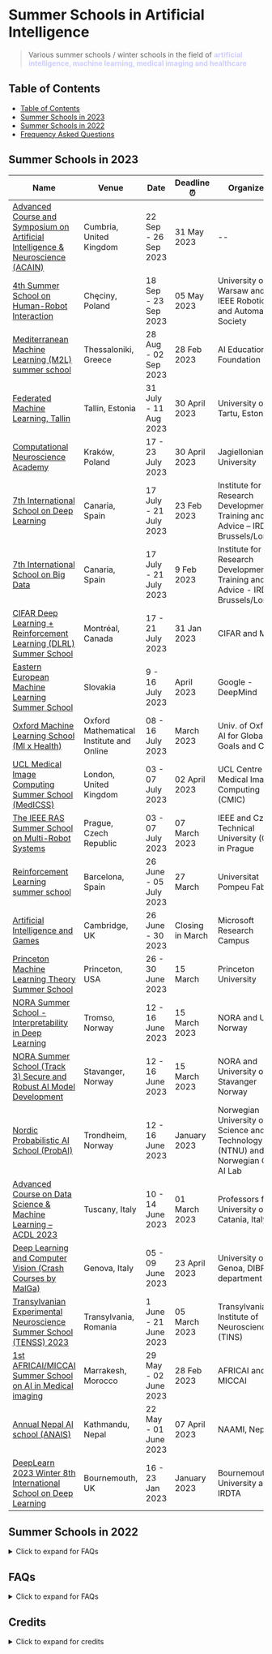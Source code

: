 # Summer Schools in Artificial Intelligence 
> Various summer schools / winter schools in the field of <span style="color: #CCCCFF;font-weight:bold">artificial intelligence, machine learning, medical imaging and healthcare</span>

## Table of Contents

  - [Table of Contents](#table-of-contents)
  - [Summer Schools in 2023](#Summer-Schools-in-2023)
  - [Summer Schools in 2022](#Summer-Schools-in-2022)
  - [Frequency Asked Questions](#faqs)
​
## Summer Schools in 2023

Name | Venue | Date | Deadline :alarm_clock: | Organizers | Fee :euro: | Scholarship :droplet:
------|--|---|---|--|-|-|
[Advanced Course and Symposium on Artificial Intelligence  & Neuroscience (ACAIN)](https://acain2023.icas.cc/)|Cumbria, United Kingdom |22 Sep - 26 Sep 2023 | 31 May 2023| --| 580 GBP |N/A
[4th Summer School on Human-Robot Interaction](https://hill.psych.uw.edu.pl/hri-summer-school/)|Chęciny, Poland |18 Sep - 23 Sep 2023 | 05 May 2023| University of Warsaw and IEEE Robotics and Automation Society| 660 Euros |Fee waiver scholarships for IEEE RAS members
[Mediterranean Machine Learning (M2L) summer school](https://www.m2lschool.org/home)|Thessaloniki, Greece |28 Aug - 02 Sep 2023 | 28 Feb 2023| AI Education Foundation| 100 - 250 Euros |Free for students
[Federated Machine Learning, Tallin](https://ut.ee/en/content/megadata-federated-machine-learning)|Tallin, Estonia |31 July - 11 Aug 2023 | 30 April 2023| University of Tartu, Estonia| 650 Euros |few available
[Computational Neuroscience Academy](https://cna2023.ift.uj.edu.pl/)|Kraków, Poland|17 - 23 July 2023 | 30 April 2023| Jagiellonian University| 250 Euro |20 full scholarships
[7th International School on Deep Learning](https://irdta.eu/deeplearn/2023su/)|Canaria, Spain |17 July - 21 July 2023 | 23 Feb 2023| Institute for Research Development, Training and Advice – IRDTA, Brussels/London| 340 - 580 Euros |N/A
[7th International School on Big Data](https://bigdat.irdta.eu/2023su/)|Canaria, Spain |17 July - 21 July 2023 | 9 Feb 2023| Institute for Research Development, Training and Advice - IRDTA, Brussels/London| 340 - 580 Euros |N/A
[CIFAR Deep Learning + Reinforcement Learning (DLRL) Summer School](https://dlrl.ca/)|Montréal, Canada |17 - 21 July 2023 | 31 Jan 2023|CIFAR and MILA| 600 USD |N/A
[Eastern European Machine Learning Summer School](https://www.eeml.eu/home)|Slovakia |9 - 16 July 2023 | April 2023| Google - DeepMind| to be updated |to be updated
[Oxford Machine Learning School (Ml x Health)](https://www.oxfordml.school/)|Oxford Mathematical Institute and Online|08 - 16 July 2023 |March 2023|Univ. of Oxford, AI for Global Goals and CIFAR|450 - 750 GBP|50% for low-middle income countries
[UCL Medical Image Computing Summer School (MedICSS)](https://www.ucl.ac.uk/medical-image-computing/ucl-medical-image-computing-summer-school-medicss)|London, United Kingdom |03 - 07 July 2023 | 02 April 2023|UCL Centre for Medical Image Computing (CMIC)| 200 - 250 GBP |Fee waiver for lower-income countries
[The IEEE RAS Summer School on Multi-Robot Systems](http://mrs.felk.cvut.cz/summer-school-2023/)|Prague, Czech Republic |03 - 07 July 2023| 07 March 2023| IEEE and Czech Technical University (CTU) in Prague| 532 - 713 Euros|Not available
[Reinforcement Learning summer school](http://rlsummerschool.com/)|Barcelona, Spain|26 June - 05 July 2023 |27 March |Universitat Pompeu Fabra |200 - 600 Euro|Reduced fee for students
[Artificial Intelligence and Games](https://school.gameaibook.org/)|Cambridge, UK|26 June - 30 2023 |Closing in March |Microsoft Research Campus |400 - 750 GBP|Reduced fee for students
[Princeton Machine Learning Theory Summer School](https://mlschool.princeton.edu/)|Princeton, USA|26 - 30 June 2023 |15 March |Princeton University|Free|Free for PhD students
[NORA Summer School - Interpretability in Deep Learning](https://www.nora.ai/research-school/courses/schools/summer-school-2023.html)|Tromso, Norway |12 - 16 June 2023 | 15 March 2023| NORA and UiT Norway| N/A Euros |Partial support available
[NORA Summer School (Track 3) Secure and Robust AI Model Development](https://www.nora.ai/research-school/courses/schools/summer-school-2023.html)|Stavanger, Norway |12 - 16 June 2023 | 15 March 2023| NORA and University of Stavanger Norway| N/A Euros |Partial support available
[Nordic Probabilistic AI School (ProbAI)](https://probabilistic.ai/)|Trondheim, Norway|12 - 16 June 2023 |January 2023|Norwegian University of Science and Technology (NTNU) and Norwegian Open AI Lab|250 - 1000 Euros|Few available
[Advanced Course on Data Science & Machine Learning – ACDL 2023](https://acdl2023.icas.cc/)|Tuscany, Italy |10 - 14 June 2023 | 01 March 2023| Professors from University of Catania, Italy| 580 Euros |N/A
[Deep Learning and Computer Vision (Crash Courses by MalGa)](https://malga.unige.it/education/schools/dlcv)|Genova, Italy |05 - 09 June 2023 | 23 April 2023| University of Genoa, DIBRIS department| 50 - 300 Euros |Free for UniGE students
[Transylvanian Experimental Neuroscience Summer School (TENSS) 2023 ](https://tenss.ro/index.php)|Transylvania, Romania |1 June - 21 June 2023 | 05 March 2023| Transylvanian Institute of Neuroscience (TINS)| 2500 Euros |Available
[1st AFRICAI/MICCAI Summer School on AI in Medical imaging](https://africai.org/summer-school/)|Marrakesh, Morocco |29 May - 02 June 2023 | 28 Feb 2023| AFRICAI and MICCAI| 100 - 250 Euros |Travel grants available
[Annual Nepal AI school (ANAIS)](https://nepalschool.naamii.com.np/)|Kathmandu, Nepal |22 May - 01 June 2023 | 07 April 2023| NAAMI, Nepal| 200 - 300 USD |N/A
[DeepLearn 2023 Winter 8th International School on Deep Learning](https://irdta.eu/deeplearn/2023wi/)|Bournemouth, UK|16 - 23 Jan 2023 |January 2023|Bournemouth University and IRDTA|300 - 500 Euro|Not available

## Summer Schools in 2022
<details>
      <summary>Click to expand for FAQs</summary>

Name | Venue | Date | Deadline :alarm_clock: | Organizers | Fee :euro: | Scholarship :droplet:
------|--|---|---|--|-|-|
[IEEE Summer School on Deep Learning and Computational Intelligence: Theory and Applications](http://events.iiti.ac.in/ieee-cis-summer-school-2022/)|Online and Hybrid|12 - 16 Dec 2022 |11 Dec |IIT Indore|50 USD|Not available
[Asian Machine Learning Summer School (OAMLS)](https://www.acml-conf.org/2022/cfoamls.html)|Online|08 - 16 Dec 2022 |03 Oct 2022|Researchers from DeepMind and others|20 - 50 USD|Not available
[Machine Learning Operations Summer School (MLOPSS)](https://mlopsss.cc/)|Kongens Lyngby, Denmark|17 - 22 Oct 2022 |04 Sep 2022|Technical University Denmark DTU|1000 DKK|Not available
[Law, Ethics & Policy of Artificial Intelligence](https://www.law.kuleuven.be/ai-summer-school)|Leuven, Berlin|12 - 21 Sep 2022 |15 May 2022|KU Leuven|675 Euro to 875 Euro|Few available
[NGSchool 2022: Machine Learning in Computational Biology](https://ngschool.eu/ngschool2022/)|Jabłonna, Poland|15 - 23 Sep 2022 |Not announed yet|Researchers from Oxford and Warsaw with others|Not announced yet|Few available 
[Logic for the AI Spring](https://lais.lakecomoschool.org/)|Como, Italy|12 - 16 Sep 2022 |15 June 2022|Lake Como School of Advanced Studies|250 Euros|N/A
[Mediterranean Machine Learning (M2L)](https://www.m2lschool.org/)|Milan, Italy|12 - 16 Sep 2022 |02 April 2022|AI Education Foundation and DeepMind Researchers|Free for PhD/Master students. 100 Euros for others|Few available
[Summer School on Imaging with Medical Applications - MICCAI Endorsed](https://ssima.eu/)|Oradea, Romania|05 - 09 Sep 2022 |15 August 2022|ICI Bucharest, University Politehnica of Bucharest and others|150 to 600 Euro|Few available
[Becoming an Olympian in Sports Analytics (Machine Learning to sports)](https://www.uantwerpen.be/en/summer-winter-schools/bosa/)|Antwerp, Belgium |05 - 09 Sep 2022 |15 June 2022|Antwerp Summer and Winter University|250 Euros|Available for students
[2nd Inria-DFKI European Summer School on AI (IDESSAI 2022) ](https://idessai.eu/)|Saarbrücken, Germany,|29 Aug - 02 Sep 2022 |09 May 2022|DFKI Germany and Inria France|360 Euros|Few available
[Deep Learning Indaba](https://deeplearningindaba.com/blog/2022/03/the-deep-learning-indaba-2022-in-tunis-applications-open/)|Tunis, Tunisia|21 - 26 Aug 2022 |08 April 2022|Deep Learning Indaba|N/A|Available
[Oxford Machine Learning School - ML x Health](https://www.oxfordml.school/)|Oxford (and Virutal) |07 - 10 Aug 2022 |15 April 2022|AI for Global Goals, CIFAR, and Oxford Deep Medicine|Not announced yet|Few available
[Oxford Machine Learning School - ML x Finance](https://www.oxfordml.school/)|Oxford (and Virutal) |11 - 14 Aug 2022 |15 April 2022|AI for Global Goals, CIFAR, and Oxford Deep Medicine|Not announced yet|Few available
[Summer School of Machine Learnig at Skoltech](https://smiles.skoltech.ru/school)|Moscow, Russia (Fully Online)|15 - 22 Aug 2022 | 01 Aug 2022| Professors from Skoltech|Free|Free
[Climate Change AI Summer School](https://www.climatechange.ai/events/summer_school2022)|Virtual|15 - 26 Aug 2022 | 17 Dec 2021|Professors from UC Berkeley, Stanford|Free|Free
[Neuromatch Academy Deep Learning course](https://academy.neuromatch.io//)|Virtual|11 - 29 July 2022 | 18 March 2022| Neuromatch Academy |20 USD - 400 USD|Available (Unique waiver)
[UCL Medical Image Computing Summer School (MedICSS)](https://medicss.cs.ucl.ac.uk/)|UCL London (and Virtual)|11 - 15 July 2022 | 18 March 2022| UCL |50 - 70 GBP|N/A
[Reinforcement Learning Summer School](http://rlsummerschool.com/)|Amsterdam, The Netherlands|11 - 15 July 2022 | Not available| University of Amsterdam |500 - 600 Euros|N/A
[Cambridge Machine Learning School](http://www.ellis.eng.cam.ac.uk/summerschool/)|Cambridge, United Kingdom|11 - 15 July 2022 | 22 May 2022| Computer Laboratory, University of Cambridge |Free |N/A
[London Geometry and Machine Learning Summer School 2022 (LOGML)](https://www.logml.ai/)|London (and Virtual)|11 - 15 July 2022 | Not announced yet| Researchers from Imperial College and others |Not annonced yet |N/A
[Eastern European Machine Learning Summer School](https://www.eeml.eu/home)|Vilnius Lithuania (and virtual) |6 - 14 July 2022 | 16 April 2022| Google - DeepMind| Free |Not available. No fee
[Data Science and AI in Health](https://www.rug.nl/research/gradschool-medical-sciences/summer-schools/data-science-and-ai/)|Groningen, The Netherlands (Virtual)|04 - 08 July 2022 | 22 April 2022| University of Groningen|Not announced yet|Few available
[Lisbon Machine Learning Summer School](http://lxmls.it.pt/2021/)|Lisbon (Portugal)|07 - 15 July 2022| 15 May 2022|Lisbon| 50 Euro | Free for students
[Vision Understanding & Machine Intelligence Summer School (VISUM)](https://visum.inesctec.pt/)|Porto (Portugal)|10 - 16 July 2022|31 March 2022| INESC TEC research association | 700 Euros | Few available
[International Computer Vision Summer School (ICVSS)](https://iplab.dmi.unict.it/icvss2022/)|Sicily (Italy) |10 - 16 July 2022|19 April 2022| Image Processing Lab, University of Catalina | 525 Euro to 960 Euro | Few available
[AI-DLDA 2022: International Summer School on Artificial Intelligence](https://www.aidlda.it/)|Udine, Italy|04 - 08 July 2022 | 31 May 2022| University di Udine and others |100 Euros for students|Few available 
[Data Science Summer School](https://dshl.unileoben.ac.at/summerschool2022)|Leoben, Austria |04 - 08 July 2022|14 May 2022| Montan University, Leoben | 100 Euro | Few available
[Machine Learning Summer School MLSS](https://mlss.mlinpl.org/)|Krakow, Poland|27 June - 02 July 2022 |Check website|Misc|Not announced yet|Few available
[Machine Learning Crash Course (MLCC 2022)](https://malga.unige.it/education/schools/mlcc2022)|Genoa, Italy |27 June - 1 July 2022 |15 April 2022| Machine Learning Geona Center, University of Genoa | 50 Euro - 100 Euro | Available for Unige students
[Deep learning: a hands-on course](https://malga.unige.it/education/schools/dl2022)|Genoa, Italy |12 - 20 July 2022 |30 April 2022| Machine Learning Geona Center, University of Genoa | 50 Euro - 100 Euro | Available for Unige students
[Computer Vision Crash Course (CVCC 2022)](https://malga.unige.it/education/schools/cvcc2022)|Genoa, Italy |12 - 20 July 2022 |30 April 2022| Machine Learning Geona Center, University of Genoa | 50 Euro - 100 Euro | Available for Unige students
[Leibniz AI Lab Summer School - AI For Bio-Medicine (AI4BM)](https://knure.l3s.de/summer-school-en/)|Hannover, Germany|July 2022|15 March 2022| Kharkiv National University of Radio Electronics | NA | Available only for students of Leibniz University Hannover
[IEEE EMBS Summer School on Medical Imaging](https://conferences.imt-atlantique.fr/ieeess/index.php?pid=1)|Britanny, France|19 - 25 June 2022|30 April 2022| IMT Atlantique, IEEE EMBS and others| 900 Euros | Few Available
[Nordic Probabilistic AI School (ProbAI)](https://probabilistic.ai/)|Helsinki, Finland|13 - 17 June 2022|27 March 2022|  University of Helsinki and Finnish Center for Artificial Intelligence (FCAI)| 250 Euros for Student, 500 Euros for Academia | Available
[CIS Edge AI Summer School ](https://www.epfl.ch/research/domains/cis/center-for-intelligent-systems-cis/events/cis-edge-ai-summer-school/)|EPFL, Lausanne, Switzerland|13 - 15 June 2022|Open| Center for Intelligent Systems, EPFL| Free | N/A
[Duke Machine Learning Summer School ](https://aihealth.duke.edu/mlss2022/)|North Carolina (and virtual)|06 - 10 June 2022|Open| Duke University| 140 USD for students, 400 USD for non-students | Few available
[AI 4 Health Winter School](https://ai4healthschool.org/)|Paris, France (Online)|10 - 14 Jan 2022 | Closed| French Health Data Hub and PRAIRIE (Paris)|50 - 150 Euros|Few available 
</details>

## FAQs
<details>
      <summary>Click to expand for FAQs</summary>

> How can I contribute to the list?
- You may create a pull request
> What contents can I add?
- You may add summer school that you are organiaing/co-organizing or add any other related summer school that you wish to share with the community. 
> Do you provide funding/scholarships for the students?
- We are only providing a list of summer schools. The respective webpages may be visited to know more about any scholarship opportunities they may have. 

</details>

## Credits
<details>
      <summary>Click to expand for credits</summary>

> What inspired this list?
- The repo takes an inspiration from the awesome-mlss repo. 
> Does the list include the same summer schools as available on awesome-mlss repo?
- No. However, some of the enteries in the lists may overlap. The purpose is to share the opportunities with the community and aspiring AI researchers/engineers, data scientists.  

</details>

